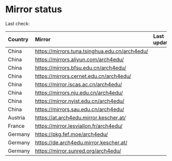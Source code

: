 <script src="./time.js"></script>
# Mirror status
Last check: <script type="text/javascript">localize(1736559881.8569093);</script>

|Country|Mirror|Last update|
|:------|:-----|:----------|
|China|https://mirrors.tuna.tsinghua.edu.cn/arch4edu/|<script type="text/javascript">localize(1736534905);</script>|
|China|https://mirrors.aliyun.com/arch4edu/|<script type="text/javascript">localize(1736534905);</script>|
|China|https://mirrors.bfsu.edu.cn/arch4edu/|<script type="text/javascript">localize(1736534905);</script>|
|China|https://mirrors.cernet.edu.cn/arch4edu/|<script type="text/javascript">localize(1736491310);</script>|
|China|https://mirror.iscas.ac.cn/arch4edu/|<script type="text/javascript">localize(1736491310);</script>|
|China|https://mirrors.nju.edu.cn/arch4edu/|<script type="text/javascript">localize(1736491310);</script>|
|China|https://mirror.nyist.edu.cn/arch4edu/|<script type="text/javascript">localize(1736491310);</script>|
|China|https://mirrors.sau.edu.cn/arch4edu/|<script type="text/javascript">localize(1731653531);</script>|
|Austria|https://at.arch4edu.mirror.kescher.at/|<script type="text/javascript">localize(1736534905);</script>|
|France|https://mirror.lesviallon.fr/arch4edu/|<script type="text/javascript">localize(1736534905);</script>|
|Germany|https://pkg.fef.moe/arch4edu/|<script type="text/javascript">localize(1736534905);</script>|
|Germany|https://de.arch4edu.mirror.kescher.at/|<script type="text/javascript">localize(1736534905);</script>|
|Germany|https://mirror.sunred.org/arch4edu/|<script type="text/javascript">localize(1736534905);</script>|

<script src="./tablefilter/tablefilter.js"></script>
<script src="./table.js"></script>